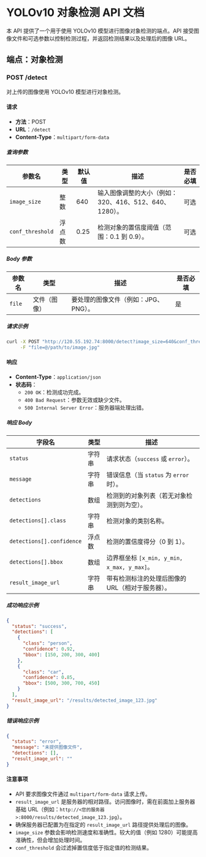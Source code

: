 # YOLOv10 对象检测 API 文档

本 API 提供了一个用于使用 YOLOv10 模型进行图像对象检测的端点。API 接受图像文件和可选参数以控制检测过程，并返回检测结果以及处理后的图像 URL。

## 端点：对象检测

### **POST /detect**

对上传的图像使用 YOLOv10 模型进行对象检测。

#### **请求**

- **方法**：POST
- **URL**：`/detect`
- **Content-Type**：`multipart/form-data`

##### **查询参数**

| 参数名           | 类型   | 默认值 | 描述                                                   | 是否必填 |
| ---------------- | ------ | ------ | ------------------------------------------------------ | -------- |
| `image_size`     | 整数   | 640    | 输入图像调整的大小（例如：320、416、512、640、1280）。 | 可选     |
| `conf_threshold` | 浮点数 | 0.25   | 检测对象的置信度阈值（范围：0.1 到 0.9）。             | 可选     |

##### **Body 参数**

| 参数名 | 类型         | 描述                                 | 是否必填 |
| ------ | ------------ | ------------------------------------ | -------- |
| `file` | 文件（图像） | 要处理的图像文件（例如：JPG、PNG）。 | 是       |

##### **请求示例**

```bash
curl -X POST "http://120.55.192.74:8000/detect?image_size=640&conf_threshold=0.25" \
     -F "file=@/path/to/image.jpg"
```

#### **响应**

- **Content-Type**：`application/json`
- **状态码**：
  - `200 OK`：检测成功完成。
  - `400 Bad Request`：参数无效或缺少文件。
  - `500 Internal Server Error`：服务器端处理出错。

##### **响应 Body**

| 字段名                    | 类型   | 描述                                             |
| ------------------------- | ------ | ------------------------------------------------ |
| `status`                  | 字符串 | 请求状态（`success` 或 `error`）。               |
| `message`                 | 字符串 | 错误信息（当 `status` 为 `error` 时）。          |
| `detections`              | 数组   | 检测到的对象列表（若无对象检测到则为空）。       |
| `detections[].class`      | 字符串 | 检测对象的类别名称。                             |
| `detections[].confidence` | 浮点数 | 检测的置信度得分（0 到 1）。                     |
| `detections[].bbox`       | 数组   | 边界框坐标 `[x_min, y_min, x_max, y_max]`。      |
| `result_image_url`        | 字符串 | 带有检测标注的处理后图像的 URL（相对于服务器）。 |

##### **成功响应示例**

```json
{
  "status": "success",
  "detections": [
    {
      "class": "person",
      "confidence": 0.92,
      "bbox": [150, 200, 300, 400]
    },
    {
      "class": "car",
      "confidence": 0.85,
      "bbox": [500, 300, 700, 450]
    }
  ],
  "result_image_url": "/results/detected_image_123.jpg"
}
```

##### **错误响应示例**

```json
{
  "status": "error",
  "message": "未提供图像文件",
  "detections": [],
  "result_image_url": ""
}
```

#### **注意事项**

- API 要求图像文件通过 `multipart/form-data` 请求上传。
- `result_image_url` 是服务器的相对路径。访问图像时，需在前面加上服务器基础 URL（例如：`http://<您的服务器>:8000/results/detected_image_123.jpg`）。
- 确保服务器已配置为在指定的 `result_image_url` 路径提供处理后的图像。
- `image_size` 参数会影响检测速度和准确性。较大的值（例如 1280）可能提高准确性，但会增加处理时间。
- `conf_threshold` 会过滤掉置信度低于指定值的检测结果。
